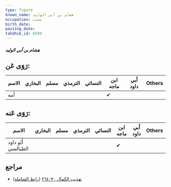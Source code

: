 ```yaml
---
type: figure
known_name: هشام بن أبي الوليد
occupation: محدث
birth_date:
passing_date:
tahdhib_id: 6590
---
```

##### هشام بن أبي الوليد

## رَوَى عَن:
| الاسم | البخاري | مسلم | الترمذي | النسائي | ابن ماجه | أبي داود | Others |
| ----- | ------- | ---- | ------- | ------- | -------- | -------- | ------ |
| أمه   |         |      |         |         | ✔        |          |        |
## رَوَى عَنه:
| الاسم               | البخاري | مسلم | الترمذي | النسائي | ابن ماجه | أبي داود | Others |
| ------------------- | ------- | ---- | ------- | ------- | -------- | -------- | ------ |
| أَبُو داود الطيالسي |         |      |         |         | ✔        |          |        |
## مراجع
- [تهذيب الكمال ٣٠-٢٦٤](obsidian://open?vault=Tahdhib-al-Kamal&file=Figures/٦٥٩٠-هشام%20بن%20أبي%20الوليد) ([رابط الشاملة](https://shamela.ws/book/3722/16330))